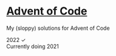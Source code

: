# <a href='https://adventofcode.com/'>Advent of Code</a>
My (sloppy) solutions for Advent of Code

2022 ✓<br>
Currently doing 2021
